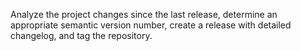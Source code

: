 Analyze the project changes since the last release, determine an appropriate semantic version number, create a release with detailed changelog, and tag the repository.